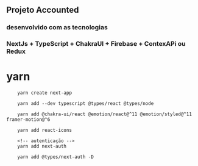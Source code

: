 ## Projeto Accounted

### desenvolvido com as tecnologias

### NextJs + TypeScript + ChakraUI + Firebase + ContexAPi ou Redux

# yarn

```
    yarn create next-app

    yarn add --dev typescript @types/react @types/node

    yarn add @chakra-ui/react @emotion/react@^11 @emotion/styled@^11 framer-motion@^6

    yarn add react-icons

    <!-- autenticação -->
    yarn add next-auth

    yarn add @types/next-auth -D



```
